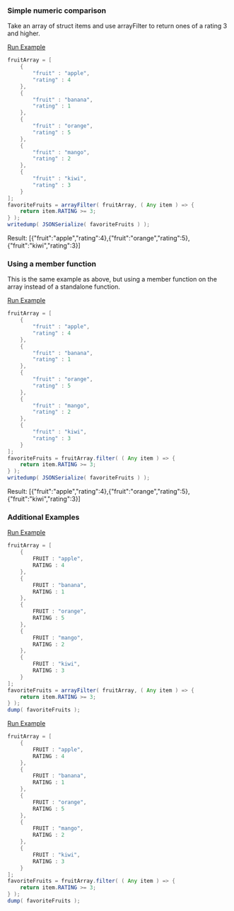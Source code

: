 ### Simple numeric comparison

Take an array of struct items and use arrayFilter to return ones of a rating 3 and higher.

<a href="https://try.boxlang.io/?code=eJxt0MEKgkAQBuCz%2BxTDnhQkKOuSKHgx6mCQ3aLDRruypKtMa2Lhu7fbIchkbj8f%2FzAjsJU6QWQ9RHAC4ryI41BhUwproKxpSk59GyLTUhU2XRJn8P%2FohSkzYzuftDUyVfz1riZtZWg9potJepOdHMvASHIOiWCPGqXmqdV3cy2zV6ey1BxdEN8%2F%2BOBConowtAIPohjMEuS6RfXJZofkuM02EEcQhGQALySd7b22VePCLt9nOUfJSvnkpvZ3qWf1G9r8Zvs%3D" target="_blank">Run Example</a>

```java
fruitArray = [ 
	{
		"fruit" : "apple",
		"rating" : 4
	},
	{
		"fruit" : "banana",
		"rating" : 1
	},
	{
		"fruit" : "orange",
		"rating" : 5
	},
	{
		"fruit" : "mango",
		"rating" : 2
	},
	{
		"fruit" : "kiwi",
		"rating" : 3
	}
];
favoriteFruits = arrayFilter( fruitArray, ( Any item ) => {
	return item.RATING >= 3;
} );
writedump( JSONSerialize( favoriteFruits ) );

```

Result: [{"fruit":"apple","rating":4},{"fruit":"orange","rating":5},{"fruit":"kiwi","rating":3}]

### Using a member function

This is the same example as above, but using a member function on the array instead of a standalone function.

<a href="https://try.boxlang.io/?code=eJxtz0ELgkAQBeCz%2ByuGPSmIUNYlUfBS1MEgu0WHjXZlSVeZ1sTC%2F95uhw4qc3t8vOEJbKVOEVkPMVyAOB%2FiOFTYlMIGKGuaklPfhsi0VIVNV8QZ%2FAm9MWVubBeztkamiknvetZWhtZjupylD9nJsQyNJNeICPaqUWq%2Btfpp1or%2F9EDIUnN0wYVU9WBQBR7ECZh65LpF9cuCU3reZztIYggjMoAXkc423tuqceGQH7Oco2SlfHMXRu88q79fCGTe" target="_blank">Run Example</a>

```java
fruitArray = [ 
	{
		"fruit" : "apple",
		"rating" : 4
	},
	{
		"fruit" : "banana",
		"rating" : 1
	},
	{
		"fruit" : "orange",
		"rating" : 5
	},
	{
		"fruit" : "mango",
		"rating" : 2
	},
	{
		"fruit" : "kiwi",
		"rating" : 3
	}
];
favoriteFruits = fruitArray.filter( ( Any item ) => {
	return item.RATING >= 3;
} );
writedump( JSONSerialize( favoriteFruits ) );

```

Result: [{"fruit":"apple","rating":4},{"fruit":"orange","rating":5},{"fruit":"kiwi","rating":3}]

### Additional Examples

<a href="https://try.boxlang.io/?code=eJxtz0ELgkAQBeDz7q8YPClIUNYlUfBieOkgdooOG62ypKtMayHhf2%2BMCFZkbo%2BPN7wSe2USRDFABGfg7M0ZS%2FNTVsAeHNF1tXR8ivKkyI4Hyracjf6MXYWms916wbUodDXr2y24hlhrs80Cu6uXslVAil9CXopni8rIdFr3oGViWpiq2kh0ofxv9sGFRA9AtAEPohjoAUrTo%2F5mq19zHEEQ8hG8kN%2F6pqMK%2BwHlH8T%2BVdU%3D" target="_blank">Run Example</a>

```java
fruitArray = [ 
	{
		FRUIT : "apple",
		RATING : 4
	},
	{
		FRUIT : "banana",
		RATING : 1
	},
	{
		FRUIT : "orange",
		RATING : 5
	},
	{
		FRUIT : "mango",
		RATING : 2
	},
	{
		FRUIT : "kiwi",
		RATING : 3
	}
];
favoriteFruits = arrayFilter( fruitArray, ( Any item ) => {
	return item.RATING >= 3;
} );
dump( favoriteFruits );

```


<a href="https://try.boxlang.io/?code=eJxtz0ELgkAUBODz7q94eFIQoaxLouDF8NJB7BQdNtqVJV3ltRYS%2FvdeEYEicxs%2BBkZhr22KKAaI4QScvThjWXHMS9iBI7qulo5PVZGW%2BWFP3Yaz0Z%2BxizCUqVstuBaFqWZ72wXXEGunbL3Abvqppyokxc8RV%2BLRorYy%2B7y70zP1vxkoXVuJLriQmgEINeBBnABNo7Q9mm8X%2FDaTGMKIj%2BBF%2FNo3nQuzaerfsLhTuA%3D%3D" target="_blank">Run Example</a>

```java
fruitArray = [ 
	{
		FRUIT : "apple",
		RATING : 4
	},
	{
		FRUIT : "banana",
		RATING : 1
	},
	{
		FRUIT : "orange",
		RATING : 5
	},
	{
		FRUIT : "mango",
		RATING : 2
	},
	{
		FRUIT : "kiwi",
		RATING : 3
	}
];
favoriteFruits = fruitArray.filter( ( Any item ) => {
	return item.RATING >= 3;
} );
dump( favoriteFruits );

```


